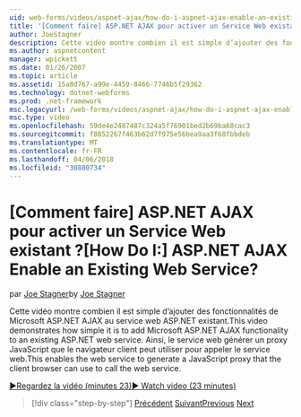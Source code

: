 ```yaml
---
uid: web-forms/videos/aspnet-ajax/how-do-i-aspnet-ajax-enable-an-existing-web-service
title: '[Comment faire] ASP.NET AJAX pour activer un Service Web existant ? | Microsoft Docs'
author: JoeStagner
description: Cette vidéo montre combien il est simple d’ajouter des fonctionnalités de Microsoft ASP.NET AJAX au service web ASP.NET existant. Cela permet au service web de génétique...
ms.author: aspnetcontent
manager: wpickett
ms.date: 01/26/2007
ms.topic: article
ms.assetid: 15a8d767-a99e-4459-8466-7746b5f29362
ms.technology: dotnet-webforms
ms.prod: .net-framework
msc.legacyurl: /web-forms/videos/aspnet-ajax/how-do-i-aspnet-ajax-enable-an-existing-web-service
msc.type: video
ms.openlocfilehash: 59de4e2487487c324a5f76901bed2b69ba68cac3
ms.sourcegitcommit: f8852267f463b62d7f975e56bea9aa3f68fbbdeb
ms.translationtype: MT
ms.contentlocale: fr-FR
ms.lasthandoff: 04/06/2018
ms.locfileid: "30880734"
---
```

<a name="how-do-i-aspnet-ajax-enable-an-existing-web-service"></a><span data-ttu-id="b1a15-105">[Comment faire] ASP.NET AJAX pour activer un Service Web existant ?</span><span class="sxs-lookup"><span data-stu-id="b1a15-105">[How Do I:] ASP.NET AJAX Enable an Existing Web Service?</span></span>
====================
<span data-ttu-id="b1a15-106">par [Joe Stagner](https://github.com/JoeStagner)</span><span class="sxs-lookup"><span data-stu-id="b1a15-106">by [Joe Stagner](https://github.com/JoeStagner)</span></span>

<span data-ttu-id="b1a15-107">Cette vidéo montre combien il est simple d’ajouter des fonctionnalités de Microsoft ASP.NET AJAX au service web ASP.NET existant.</span><span class="sxs-lookup"><span data-stu-id="b1a15-107">This video demonstrates how simple it is to add Microsoft ASP.NET AJAX functionality to an existing ASP.NET web service.</span></span> <span data-ttu-id="b1a15-108">Ainsi, le service web générer un proxy JavaScript que le navigateur client peut utiliser pour appeler le service web.</span><span class="sxs-lookup"><span data-stu-id="b1a15-108">This enables the web service to generate a JavaScript proxy that the client browser can use to call the web service.</span></span>

[<span data-ttu-id="b1a15-109">&#9654;Regardez la vidéo (minutes 23)</span><span class="sxs-lookup"><span data-stu-id="b1a15-109">&#9654; Watch video (23 minutes)</span></span>](https://channel9.msdn.com/Blogs/ASP-NET-Site-Videos/how-do-i-aspnet-ajax-enable-an-existing-web-service)

> [!div class="step-by-step"]
> <span data-ttu-id="b1a15-110">[Précédent](how-do-i-add-aspnet-ajax-features-to-an-existing-web-application.md)
> [Suivant](how-do-i-use-the-aspnet-ajax-client-library-controls.md)</span><span class="sxs-lookup"><span data-stu-id="b1a15-110">[Previous](how-do-i-add-aspnet-ajax-features-to-an-existing-web-application.md)
[Next](how-do-i-use-the-aspnet-ajax-client-library-controls.md)</span></span>
